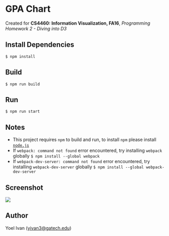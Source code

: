 # GPA Chart
Created for **CS4460: Information Visualization, FA16**, *Programming Homework 2 - Diving into D3*

## Install Dependencies
`$ npm install`

## Build
`$ npm run build`

## Run
`$ npm run start`

## Notes
+ This project requires `npm` to build and run, to install `npm` please install <a href="https://nodejs.org/en/">`node.js`</a>
+ If `webpack: command not found` error encountered, try installing `webpack` globally
`$ npm install --global webpack`
+ If `webpack-dev-server: command not found` error encountered, try installing `webpack-dev-server` globally
`$ npm install --global webpack-dev-server`

## Screenshot
<img src="https://github.gatech.edu/raw/yivan3/cs-4460-fall-16/master/PHW2/Screenies.PNG?token=AAAJj7tnfW1ybhM0DSUQwHUpzwkSAfBEks5X0hjSwA%3D%3D"></img>

## Author
Yoel Ivan (<a href="mailto:yivan3@gatech.edu">yivan3@gatech.edu</a>)
